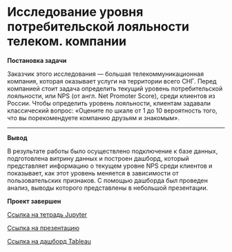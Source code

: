 # Исследование уровня потребительской лояльности телеком. компании

<b> Постановка задачи </b>

Заказчик этого исследования — большая телекоммуникационная компания, которая оказывает услуги на территории всего СНГ. Перед компанией стоит задача определить текущий уровень потребительской лояльности, или NPS (от англ. Net Promoter Score), среди клиентов из России.
Чтобы определить уровень лояльности, клиентам задавали классический вопрос: «Оцените по шкале от 1 до 10 вероятность того, что вы порекомендуете компанию друзьям и знакомым».

---

<b>Вывод</b>

В результате работы было осуществлено подключение к базе данных, подготовлена витрину данных и построен дашборд, который представляет информацию о текущем уровне NPS среди клиентов и показывает, как этот уровень меняется в зависимости от пользовательских признаков. С помощью дашборда был проведен анализ, выводы которого представлены в небольшой презентации.

<b>Проект завершен</b>

[Ссылка на тетрадь Jupyter](https://github.com/Dmitriykuprienko/Portfolio/blob/main/Исследование%20уровня%20потребительской%20лояльности%20телеком.%20компании/Исследование%20уровня%20потребительской%20лояльности%20телеком.%20компании.ipynb)

[Ссылка на презентацию](https://cloud.mail.ru/public/PWbp/1Tqkt3er5)

[Ссылка на дашборд Tableau](https://public.tableau.com/app/profile/dmitriy1776/viz/Book2_16704031451570/_2?publish=yes)
